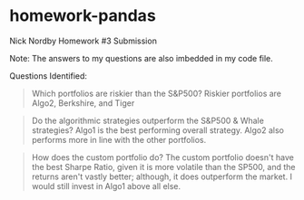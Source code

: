 # homework-pandas
Nick Nordby
Homework #3 Submission

Note: The answers to my questions are also imbedded in my code file.

Questions Identified:
> Which portfolios are riskier than the S&P500? Riskier portfolios are Algo2, Berkshire, and Tiger

> Do the algorithmic strategies outperform the S&P500 & Whale strategies? Algo1 is the best performing overall strategy. Algo2 also performs more in line with the other portfolios.

> How does the custom portfolio do? The custom portfolio doesn't have the best Sharpe Ratio, given it is more volatile than the SP500, and the returns aren't vastly better; although, it does outperform the market. I would still invest in Algo1 above all else.